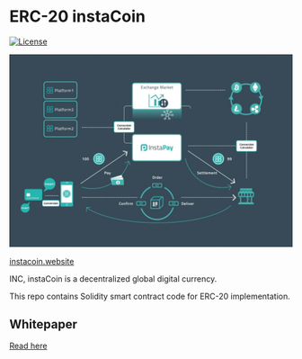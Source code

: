# ERC-20 instaCoin
[![License](http://img.shields.io/:license-mit-blue.svg)](https://github.com/yukiforus/instacoin/blob/master/LICENSE)

![instaCoin](instacoin.jpg)

[instacoin.website](https://instacoins.io)

INC, instaCoin is a decentralized global digital currency.

This repo contains Solidity smart contract code for ERC-20 implementation.

## Whitepaper

[Read here](https://instacoin.s3.ap-northeast-2.amazonaws.com/INSTACOIN_WhitePaper_v2.0_KR.pdf)

